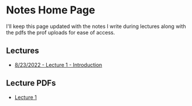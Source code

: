 # Notes Home Page
I'll keep this page updated with the notes I write during lectures along with the pdfs the prof uploads for ease of access. 

## Lectures
- [8/23/2022 - Lecture 1 - Introduction](./Notes/lec1_introduction) 

## Lecture PDFs
- [Lecture 1](https://mega.nz/file/sa0UjLCY#yObT-wCn8Wu-fEhE5dx1kqqlfH2ieuNZP9Sjav1IqSw)  